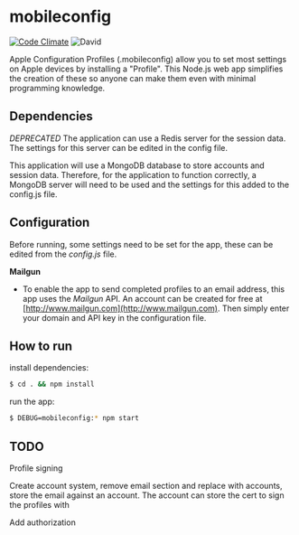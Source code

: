 # mobileconfig
[![Code Climate](https://codeclimate.com/github/MarkusAndersons/mobileconfig/badges/gpa.svg)](https://codeclimate.com/github/MarkusAndersons/mobileconfig)
![David](https://david-dm.org/markusandersons/mobileconfig.svg)

Apple Configuration Profiles (.mobileconfig) allow you to set most settings on Apple devices by installing a "Profile". This Node.js web app simplifies the creation of these so anyone can make them even with minimal programming knowledge.


## Dependencies
*DEPRECATED* The application can use a Redis server for the session data. The settings for this server can be edited in the config file.

This application will use a MongoDB database to store accounts and session data. Therefore, for the application to function correctly, a MongoDB server will need to be used and the settings for this added to the config.js file.

## Configuration
Before running, some settings need to be set for the app, these can be edited from the *config.js* file.

**Mailgun**

 - To enable the app to send completed profiles to an email address, this app uses the *Mailgun* API. An account can be created for free at [http://www.mailgun.com](http://www.mailgun.com). Then simply enter your domain and API key in the configuration file.

## How to run

install dependencies:
```bash
$ cd . && npm install
```
run the app:
```bash
$ DEBUG=mobileconfig:* npm start
```

## TODO
Profile signing

Create account system, remove email section and replace with accounts, store the email against an account. The account can store the cert to sign the profiles with

Add authorization

